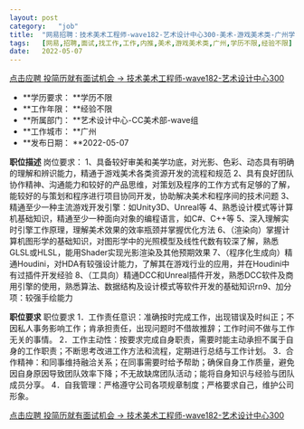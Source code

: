 ```yaml
---
layout:	post
category:	"job"
title:	"网易招聘：技术美术工程师-wave182-艺术设计中心300-美术-游戏美术类-广州学历不限经验不限"
tags:	[网易,招聘,面试,找工作,工作,内推,美术,游戏美术类,广州,学历不限,经验不限]
date:	2022-05-07
---
```


[点击应聘 投简历就有面试机会 -> 技术美术工程师-wave182-艺术设计中心300](http://mobile.bole.netease.com/bole/boleDetail?id=40065&employeeId=346f03c3cda5f04c&key=all)



- **学历要求： **学历不限
- **工作年限： **经验不限
- **所属部门： **艺术设计中心-CC美术部-wave组
- **工作城市： **广州
- **发布日期： **2022-05-07



**职位描述**
岗位要求：
1、具备较好审美和美学功底，对光影、色彩、动态具有明确的理解和辨识能力，精通于游戏美术各类资源开发的流程和规范
2、具有良好团队协作精神、沟通能力和较好的产品思维，对策划及程序的工作方式有足够的了解，能较好的与策划和程序进行项目协同开发，协助解决美术和程序间的技术问题
3、精通至少一种主流游戏开发引擎：如Unity3D、Unreal等
4、熟悉设计模式等计算机基础知识，精通至少一种面向对象的编程语言，如C#、C++等
5、深入理解实时引擎工作原理，理解美术效果的效率瓶颈并掌握优化方法
6、（渲染向）掌握计算机图形学的基础知识，对图形学中的光照模型及线性代数有较深了解，熟悉GLSL或HLSL，能用Shader实现光影渲染及其他预期效果
7、（程序化生成向）精通Houdini，对HDA有较强设计能力，了解其在游戏行业的应用，并在Houdini中有过插件开发经验
8、（工具向）精通DCC和Unreal插件开发，熟悉DCC软件及商用引擎的使用，熟悉算法、数据结构及设计模式等软件开发的基础知识rn9、加分项：较强手绘能力



**职位要求**
职位要求
1．工作责任意识：准确按时完成工作，出现错误及时纠正；不因私人事务影响工作；肯承担责任，出现问题时不借故推辞；工作时间不做与工作无关的事情。
2．工作主动性：按要求完成自身职责，需要时能主动承担不属于自身的工作职责；不断思考改进工作方法和流程，定期进行总结与工作计划。
3．合作精神：和同事维持融洽关系；在同事需要时给予帮助；确保自身工作质量，避免因自身原因导致团队效率下降；不无故缺席团队活动；能将自身知识与经验与团队成员分享。
4．自我管理：严格遵守公司各项规章制度；严格要求自己，维护公司形象。



[点击应聘 投简历就有面试机会 -> 技术美术工程师-wave182-艺术设计中心300](http://mobile.bole.netease.com/bole/boleDetail?id=40065&employeeId=346f03c3cda5f04c&key=all)